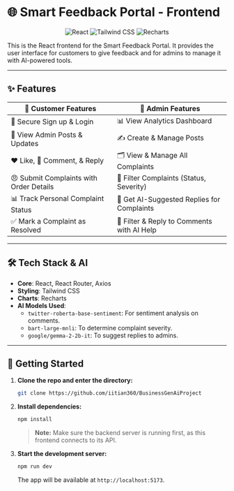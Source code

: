 # 🌐 Smart Feedback Portal - Frontend

<p align="center">
  <img src="https://img.shields.io/badge/React-20232A?style=for-the-badge&logo=react&logoColor=61DAFB" alt="React"/>
  <img src="https://img.shields.io/badge/Tailwind_CSS-38B2AC?style=for-the-badge&logo=tailwind-css&logoColor=white" alt="Tailwind CSS"/>
  <img src="https://img.shields.io/badge/Recharts-003366?style=for-the-badge&logo=recharts&logoColor=white" alt="Recharts"/>
</p>

This is the React frontend for the Smart Feedback Portal. It provides the user interface for customers to give feedback and for admins to manage it with AI-powered tools.

---

## ✨ Features

| 👤 Customer Features                     | 👑 Admin Features                             |
| --------------------------------------- | --------------------------------------------- |
| 🔐 Secure Sign up & Login               | 📊 View Analytics Dashboard                   |
| 📢 View Admin Posts & Updates           | ✍️ Create & Manage Posts                      |
| ❤️ Like, 💬 Comment, & Reply            | 🗂️ View & Manage All Complaints               |
| 😠 Submit Complaints with Order Details | 🔎 Filter Complaints (Status, Severity)       |
| 📊 Track Personal Complaint Status     | 🤖 Get AI-Suggested Replies for Complaints    |
| ✅ Mark a Complaint as Resolved         | 💬 Filter & Reply to Comments with AI Help    |

---

## 🛠️ Tech Stack & AI

* **Core**: React, React Router, Axios
* **Styling**: Tailwind CSS
* **Charts**: Recharts
* **AI Models Used**:
    * `twitter-roberta-base-sentiment`: For sentiment analysis on comments.
    * `bart-large-mnli`: To determine complaint severity.
    * `google/gemma-2-2b-it`: To suggest replies to admins.

---

## 🚀 Getting Started

1.  **Clone the repo and enter the directory:**
    ```bash
    git clone https://github.com/iitian360/BusinessGenAiProject
    ```

2.  **Install dependencies:**
    ```bash
    npm install
    ```
    > **Note:** Make sure the backend server is running first, as this frontend connects to its API.

3.  **Start the development server:**
    ```bash
    npm run dev
    ```
    The app will be available at `http://localhost:5173`.
